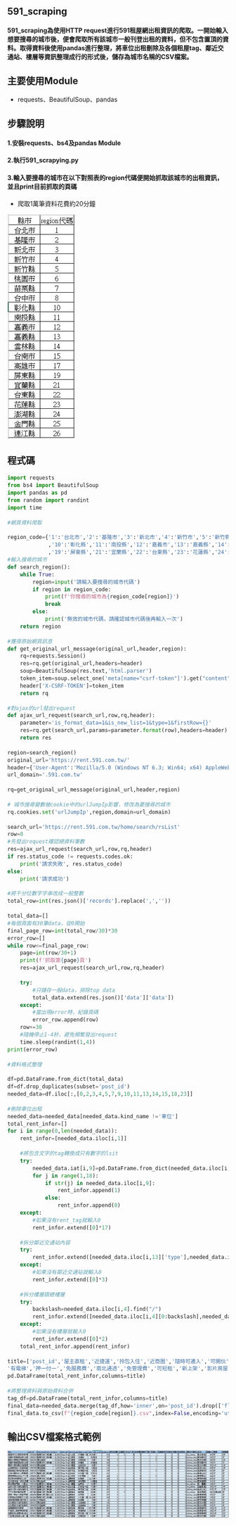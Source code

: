 ## 591_scraping
#### 591_scraping為使用HTTP request進行591租屋網出租資訊的爬取。一開始輸入想要搜尋的城市後，便會爬取所有該城市一般刊登出租的資料，但不包含置頂的資料。取得資料後使用pandas進行整理，將車位出租刪除及各個租屋tag、鄰近交通站、樓層等資訊整理成行的形式後，儲存為城市名稱的CSV檔案。

## 主要使用Module
  - requests、BeautifulSoup、pandas

## 步驟說明
#### 1.安裝requests、bs4及pandas Module
#### 2.執行591_scrapying.py
#### 3.輸入要搜尋的城市在以下對照表的region代碼便開始抓取該城市的出租資訊，並且print目前抓取的頁碼
  - 爬取1萬筆資料花費約20分鐘

![城市代表對照表](https://github.com/dodogg99/Python-project/blob/main/591%E7%A7%9F%E5%B1%8B%E7%B6%B2%E5%9F%8E%E5%B8%82%E4%BB%A3%E7%A2%BC%E5%B0%8D%E7%85%A7%E8%A1%A8.JPG)

## 程式碼
```python
import requests
from bs4 import BeautifulSoup 
import pandas as pd
from random import randint
import time

#網頁資料爬取

region_code={'1':'台北市','2':'基隆市','3':'新北市','4':'新竹市','5':'新竹縣','6':'桃園市','7':'苗栗縣','8':'台中市'\
             ,'10':'彰化縣','11':'南投縣','12':'嘉義市','13':'嘉義縣','14':'雲林縣','15':'台南市','17':'高雄市'\
             ,'19':'屏東縣','21':'宜蘭縣','22':'台東縣','23':'花蓮縣','24':'澎湖縣','25':'金門縣','26':'連江縣'}
#輸入搜尋的城市
def search_region():
    while True:
        region=input('請輸入要搜尋的城市代碼')
        if region in region_code:
            print(f'你搜尋的城市為{region_code[region]}')
            break
        else:
            print('無效的城市代碼，請確認城市代碼後再輸入一次')
    return region

#獲得原始網頁訊息
def get_original_url_message(original_url,header,region):
    rq=requests.Session()
    res=rq.get(original_url,headers=header)
    soup=BeautifulSoup(res.text,'html.parser')
    token_item=soup.select_one('meta[name="csrf-token"]').get("content")
    header['X-CSRF-TOKEN']=token_item
    return rq

#對ajax的url發出request
def ajax_url_request(search_url,row,rq,header):
    parameter='is_format_data=1&is_new_list=1&type=1&firstRow={}'
    res=rq.get(search_url,params=parameter.format(row),headers=header)
    return res

region=search_region()
original_url='https://rent.591.com.tw/'
header={'User-Agent':'Mozilla/5.0 (Windows NT 6.3; Win64; x64) AppleWebKit/537.36 (KHTML, like Gecko) Chrome/108.0.0.0 Safari/537.36'}
url_domain='.591.com.tw'

rq=get_original_url_message(original_url,header,region)

# 城市搜尋變數被cookie中的urlJumpIp影響，修改為要搜尋的城市
rq.cookies.set('urlJumpIp',region,domain=url_domain)

search_url='https://rent.591.com.tw/home/search/rsList'
row=0
#先發出request確認總資料筆數
res=ajax_url_request(search_url,row,rq,header)
if res.status_code != requests.codes.ok:
    print('請求失敗', res.status_code)
else:
    print('請求成功')
    
#將千分位數字字串改成一般整數
total_row=int(res.json()['records'].replace(',',''))

total_data=[]
#每個頁面有30筆data，從0開始
final_page_row=int(total_row/30)*30
error_row=[]
while row<=final_page_row:
    page=int(row/30+1)
    print(f'抓取第{page}頁')
    res=ajax_url_request(search_url,row,rq,header)
    
    try:
        #只儲存一般data，排除top data
        total_data.extend(res.json()['data']['data'])
    except:
        #當出現error時，紀錄頁碼
        error_row.append(row)
    row+=30
    #隨機停止1-4秒，避免頻繁發出request
    time.sleep(randint(1,4))
print(error_row)

#資料格式整理

df=pd.DataFrame.from_dict(total_data)
df=df.drop_duplicates(subset='post_id')
needed_data=df.iloc[:,[0,2,3,4,5,7,9,10,11,13,14,15,18,23]]

#刪除車位出租
needed_data=needed_data[needed_data.kind_name !='車位']
total_rent_infor=[]
for i in range(0,len(needed_data)):
    rent_infor=[needed_data.iloc[i,1]]

    #將包含文字的tag轉換成只有數字的lsit
    try:
        needed_data.iat[i,9]=pd.DataFrame.from_dict(needed_data.iloc[i,9]).iloc[:,0].tolist()
        for j in range(1,18):
            if str(j) in needed_data.iloc[i,9]:
                rent_infor.append(1)
            else:
                rent_infor.append(0)
    except:
        #如果沒有rent_tag就輸入0
        rent_infor.extend([0]*17)

    #拆分鄰近交通站內容
    try:
        rent_infor.extend([needed_data.iloc[i,13]['type'],needed_data.iloc[i,13]['desc'],needed_data.iloc[i,13]['distance'][0:-2]])
    except:
        #如果沒有鄰近交通站就輸入0
        rent_infor.extend([0]*3)

    #拆分樓層跟總樓層
    try:
        backslash=needed_data.iloc[i,4].find("/")
        rent_infor.extend([needed_data.iloc[i,4][0:backslash],needed_data.iloc[i,4][backslash+1:]])
    except:
        #如果沒有樓層就輸入0
        rent_infor.extend([0]*2)
    total_rent_infor.append(rent_infor)

title=['post_id','屋主直租','近捷運','拎包入住','近商圈','隨時可遷入','可開伙','可養寵物','有車位','有陽台',\
'有電梯','押一付一','免服務費','南北通透','免管理費','可短租','新上架','影片房屋','鄰近交通站','站名','距離/m','樓層','總樓層']
pd.DataFrame(total_rent_infor,columns=title)

#將整理資料與原始資料合併
tag_df=pd.DataFrame(total_rent_infor,columns=title)
final_data=needed_data.merge(tag_df,how='inner',on='post_id').drop(['floor_str','rent_tag','surrounding'],axis='columns')
final_data.to_csv(f"{region_code[region]}.csv",index=False,encoding='utf_8_sig')
```

## 輸出CSV檔案格式範例
![資料格式](https://github.com/dodogg99/Python-project/blob/main/591%E7%A7%9F%E5%B1%8B%E8%B3%87%E8%A8%8A%E6%95%B4%E7%90%86%E6%A0%BC%E5%BC%8F.JPG)
